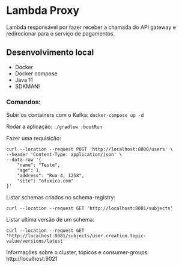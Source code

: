 # Lambda Proxy

Lambda responsável por fazer receber a chamada do API gateway e redirecionar para o serviço de pagamentos.



## Desenvolvimento local

* Docker
* Docker compose
* Java 11
* SDKMAN!

### Comandos:

Subir os containers com o Kafka: `docker-compose up -d`

Rodar a aplicação: `./gradlew :bootRun`

Fazer uma requisição:
```shell
curl --location --request POST 'http://localhost:8080/users' \
--header 'Content-Type: application/json' \
--data-raw '{
    "name": "Teste",
    "age": 1,
    "address": "Rua 4, 1258",
    "site": "ofuxico.com"
}'
```

Listar schemas criados no schema-registry: 
```shell
curl --location --request GET 'http://localhost:8081/subjects'
```

Listar ultima versão de um schema:
```shell
curl --location --request GET 'http://localhost:8081/subjects/user.creation.topic-value/versions/latest'
```

Informações sobre o cluster, tópicos e consumer-groups:
http://localhost:9021
